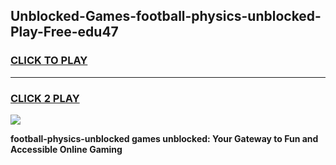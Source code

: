 
## Unblocked-Games-football-physics-unblocked-Play-Free-edu47
<h3>
<a href="https://premium76.site?title=football-physics-unblocked&ref=18A1">CLICK TO PLAY</a></h3>
<hr>

<h3>
<a href="https://premium76.site?title=football-physics-unblocked&ref=18A1">CLICK 2 PLAY</a>
  
</h3>

<a href="https://premium76.site?title=football-physics-unblocked&ref=18A1"><img src="https://clearcache.store/games.png"></a>


**football-physics-unblocked games unblocked: Your Gateway to Fun and Accessible Online Gaming**
